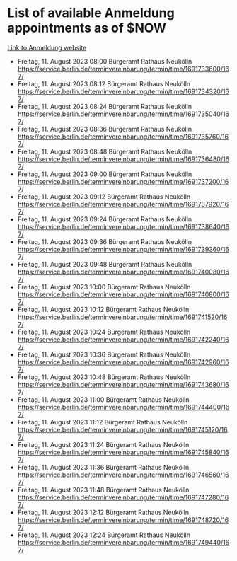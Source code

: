 # List of available Anmeldung appointments as of $NOW
[Link to Anmeldung website](https://service.berlin.de/terminvereinbarung/termin/tag.php?termin=1&anliegen[]=120686&dienstleisterlist=122210,122217,327316,122219,327312,122227,327314,122231,327346,122243,327348,122254,122252,329742,122260,329745,122262,329748,122271,327278,122273,327274,122277,327276,330436,122280,327294,122282,327290,122284,327292,122291,327270,122285,327266,122286,327264,122296,327268,150230,329760,122297,327286,122294,327284,122312,329763,122314,329775,122304,327330,122311,327334,122309,327332,317869,122281,327352,122279,329772,122283,122276,327324,122274,327326,122267,329766,122246,327318,122251,327320,122257,327322,122208,327298,122226,327300&herkunft=http%3A%2F%2Fservice.berlin.de%2Fdienstleistung%2F120686%2F)
- Freitag, 11. August 2023 08:00 Bürgeramt Rathaus Neukölln https://service.berlin.de/terminvereinbarung/termin/time/1691733600/167/
- Freitag, 11. August 2023 08:12 Bürgeramt Rathaus Neukölln https://service.berlin.de/terminvereinbarung/termin/time/1691734320/167/
- Freitag, 11. August 2023 08:24 Bürgeramt Rathaus Neukölln https://service.berlin.de/terminvereinbarung/termin/time/1691735040/167/
- Freitag, 11. August 2023 08:36 Bürgeramt Rathaus Neukölln https://service.berlin.de/terminvereinbarung/termin/time/1691735760/167/
- Freitag, 11. August 2023 08:48 Bürgeramt Rathaus Neukölln https://service.berlin.de/terminvereinbarung/termin/time/1691736480/167/
- Freitag, 11. August 2023 09:00 Bürgeramt Rathaus Neukölln https://service.berlin.de/terminvereinbarung/termin/time/1691737200/167/
- Freitag, 11. August 2023 09:12 Bürgeramt Rathaus Neukölln https://service.berlin.de/terminvereinbarung/termin/time/1691737920/167/
- Freitag, 11. August 2023 09:24 Bürgeramt Rathaus Neukölln https://service.berlin.de/terminvereinbarung/termin/time/1691738640/167/
- Freitag, 11. August 2023 09:36 Bürgeramt Rathaus Neukölln https://service.berlin.de/terminvereinbarung/termin/time/1691739360/167/
- Freitag, 11. August 2023 09:48 Bürgeramt Rathaus Neukölln https://service.berlin.de/terminvereinbarung/termin/time/1691740080/167/
- Freitag, 11. August 2023 10:00 Bürgeramt Rathaus Neukölln https://service.berlin.de/terminvereinbarung/termin/time/1691740800/167/
- Freitag, 11. August 2023 10:12 Bürgeramt Rathaus Neukölln https://service.berlin.de/terminvereinbarung/termin/time/1691741520/167/
- Freitag, 11. August 2023 10:24 Bürgeramt Rathaus Neukölln https://service.berlin.de/terminvereinbarung/termin/time/1691742240/167/
- Freitag, 11. August 2023 10:36 Bürgeramt Rathaus Neukölln https://service.berlin.de/terminvereinbarung/termin/time/1691742960/167/
- Freitag, 11. August 2023 10:48 Bürgeramt Rathaus Neukölln https://service.berlin.de/terminvereinbarung/termin/time/1691743680/167/
- Freitag, 11. August 2023 11:00 Bürgeramt Rathaus Neukölln https://service.berlin.de/terminvereinbarung/termin/time/1691744400/167/
- Freitag, 11. August 2023 11:12 Bürgeramt Rathaus Neukölln https://service.berlin.de/terminvereinbarung/termin/time/1691745120/167/
- Freitag, 11. August 2023 11:24 Bürgeramt Rathaus Neukölln https://service.berlin.de/terminvereinbarung/termin/time/1691745840/167/
- Freitag, 11. August 2023 11:36 Bürgeramt Rathaus Neukölln https://service.berlin.de/terminvereinbarung/termin/time/1691746560/167/
- Freitag, 11. August 2023 11:48 Bürgeramt Rathaus Neukölln https://service.berlin.de/terminvereinbarung/termin/time/1691747280/167/
- Freitag, 11. August 2023 12:12 Bürgeramt Rathaus Neukölln https://service.berlin.de/terminvereinbarung/termin/time/1691748720/167/
- Freitag, 11. August 2023 12:24 Bürgeramt Rathaus Neukölln https://service.berlin.de/terminvereinbarung/termin/time/1691749440/167/
